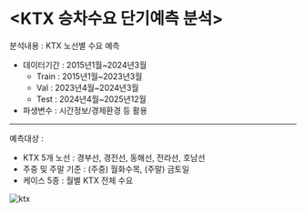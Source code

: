 # <KTX 승차수요 단기예측 분석>

분석내용 : KTX 노선별 수요 예측
* 데이터기간 : 2015년1월~2024년3월
  * Train : 2015년1월~2023년3월
  * Val : 2023년4월~2024년3월
  * Test : 2024년4월~2025년12월
* 파생변수 : 시간정보/경제환경 등 활용
---
예측대상 :
* KTX 5개 노선 : 경부선, 경전선, 동해선, 전라선, 호남선
* 주중 및 주말 기준 : (주중) 월화수목, (주말) 금토일
* 케이스 5종 : 월별 KTX 전체 수요
  
![ktx](https://github.com/user-attachments/assets/eebe8416-2d1b-4804-857f-64c0587d87bc)

